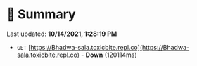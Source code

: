 # 📖 Summary
Last updated: **10/14/2021, 1:28:19 PM**

- `GET` [https://Bhadwa-sala.toxicblte.repl.co](https://Bhadwa-sala.toxicblte.repl.co) - **Down** (120114ms)
